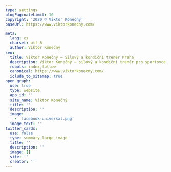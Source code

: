```yaml
---
type: settings
blogPaginateLimit: 10
copyright: '2020 © Viktor Konečný'
baseUrl: https://www.viktorkonecny.com/

meta:
  lang: cs
  charset: utf-8
  author: Viktor Konečný
seo:
  title: Viktor Konečný – Silový a kondiční trenér Praha
  description: Viktor Konečný – silový a kondiční trenér pro sportovce i běžné lidi, působící v Praze.
  robots: index,follow
  canonical: https://www.viktorkonecny.com/
  iclude_to_sitemap: true
open_graph:
  use: true
  type: website
  app_id: ''
  site_name: Viktor Konečný
  title: ''
  description: ''
  image:
    - 'facebook-universal.png'
  image_text: ''
twitter_cards:
  use: false
  type: summary_large_image
  title: ''
  description: ''
  image: []
  site: ''
  creator: ''
---
```

